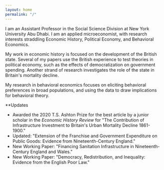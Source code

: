 ```yaml
---
layout: home
permalink: "/"
---
```


I am an Assistant Professor in the Social Science Division at New York University Abu Dhabi. I am an applied microeconomist, with research interests straddling Economic History, Political Economy, and Behavioral Economics. 

My work in economic history is focused on the development of the British state. Several of my papers use the British experience to test theories in political economy, such as the effects of democratization on government spending. Another strand of research investigates the role of the state in Britain's mortality decline.

My research in behavioral economics focuses on eliciting behavioral preferences in broad populations, and using the data to draw implications for behavioral theory. 

**Updates

* Awarded the 2020 T.S. Ashton Prize for the best article by a junior scholar in the _Economic History Review_ for "The Contribution of Infrastructure Investment to Britain's Urban Mortality Decline 1861-1900."
* Updated: "Extension of the Franchise and Government Expenditure on Public Goods: Evidence from Nineteenth-Century England."
* New Working Paper: "Financing Sanitation Infrastructure in Nineteenth-Century England and Wales."
* New Working Paper: "Democracy, Redistribution, and Inequality: Evidence from the English Poor Law."



